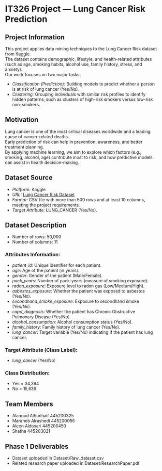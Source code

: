 # IT326 Project — Lung Cancer Risk Prediction

## Project Information
This project applies data mining techniques to the Lung Cancer Risk dataset from Kaggle.  
The dataset contains demographic, lifestyle, and health-related attributes (such as age, smoking habits, alcohol use, family history, stress, and anxiety).  
Our work focuses on two major tasks:

- *Classification (Prediction):* Building models to predict whether a person is at risk of lung cancer (Yes/No).  
- *Clustering:* Grouping individuals with similar risk profiles to identify hidden patterns, such as clusters of high-risk smokers versus low-risk non-smokers.

## Motivation
Lung cancer is one of the most critical diseases worldwide and a leading cause of cancer-related deaths.  
Early prediction of risk can help in prevention, awareness, and better treatment planning.  
By applying machine learning, we aim to explore which factors (e.g., smoking, alcohol, age) contribute most to risk, and how predictive models can assist in health decision-making.

## Dataset Source
- *Platform:* Kaggle  
- *URL:* [Lung Cancer Risk Dataset](https://www.kaggle.com/datasets/mikeytracegod/lung-cancer-risk-dataset)  
- *Format:* CSV file with more than 500 rows and at least 10 columns, meeting the project requirements.  
- *Target Attribute:* LUNG_CANCER (Yes/No).

## Dataset Description
- Number of rows: 50,000  
- Number of columns: 11  

### Attributes Information:
- *patient_id*: Unique identifier for each patient.  
- *age*: Age of the patient (in years).  
- *gender*: Gender of the patient (Male/Female).  
- *pack_years*: Number of pack-years (measure of smoking exposure).  
- *radon_exposure*: Exposure level to radon gas (Low/Medium/High).  
- *asbestos_exposure*: Whether the patient was exposed to asbestos (Yes/No).  
- *secondhand_smoke_exposure*: Exposure to secondhand smoke (Yes/No).  
- *copd_diagnosis*: Whether the patient has Chronic Obstructive Pulmonary Disease (Yes/No).  
- *alcohol_consumption*: Alcohol consumption status (Yes/No).  
- *family_history*: Family history of lung cancer (Yes/No).  
- *lung_cancer*: Target variable (Yes/No) indicating if the patient has lung cancer.  

### Target Attribute (Class Label):
- *lung_cancer* (Yes/No)  

### Class Distribution:
- Yes = 34,364  
- No = 15,636

## Team Members
- Alanoud Alhudhaif 445200325 
- Maraheb Alrashedi 445200056
- Aleen Aldosari 445200450
- Shatha 445203021

## Phase 1 Deliverables
- Dataset uploaded in Dataset/Raw_dataset.csv  
- Related research paper uploaded in Dataset/ResearchPaper.pdf  
